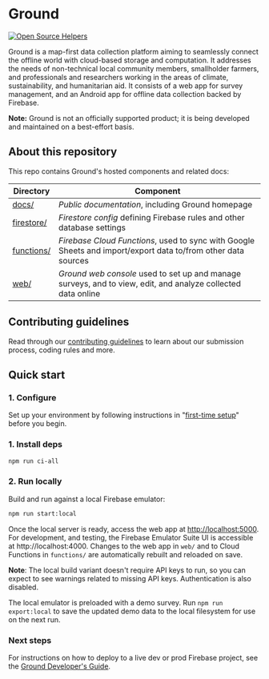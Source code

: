 # Ground

[![Open Source Helpers](https://www.codetriage.com/google/ground-platform/badges/users.svg)](https://www.codetriage.com/google/ground-platform)

Ground is a map-first data collection platform aiming to seamlessly connect the offline world with cloud-based storage and computation. It addresses the needs of non-technical local community members, smallholder farmers, and professionals and researchers working in the areas of climate, sustainability, and humanitarian aid. It consists of a web app for survey management, and an Android app for offline data collection backed by Firebase. 

**Note:** Ground is not an officially supported product; it is being developed and maintained on a best-effort basis.

## About this repository

This repo contains Ground's hosted components and related docs:

| Directory                | Component                                                                                                     |
| ------------------------ | ------------------------------------------------------------------------------------------------------------- |
| [docs/](docs/)           | _Public documentation_, including Ground homepage                                                             |
| [firestore/](firestore/) | _Firestore config_ defining Firebase rules and other database settings                                        |
| [functions/](functions/) | _Firebase Cloud Functions_, used to sync with Google Sheets and import/export data to/from other data sources |
| [web/](web/)             | _Ground web console_ used to set up and manage surveys, and to view, edit, and analyze collected data online  |

## Contributing guidelines

Read through our [contributing guidelines](CONTRIBUTING.md) to learn about our submission process, coding rules and more.

## Quick start

### 1. Configure

Set up your environment by following instructions in "[first-time setup](https://github.com/google/ground-platform/wiki/Ground-Developer's-Guide#first-time-setup)" before you begin.

### 1. Install deps

```bash 
npm run ci-all
```

### 2. Run locally

Build and run against a local Firebase emulator:

```bash
npm run start:local
```

Once the local server is ready, access the web app at
[http://localhost:5000](http://localhost:5000). For development, and
testing, the Firebase Emulator Suite UI is accessible at http://localhost:4000.
Changes to the web app in `web/` and to Cloud Functions in `functions/` are
automatically rebuilt and reloaded on save.

**Note**: The local build variant doesn't require API keys to run, so you can
expect to see warnings related to missing API keys. Authentication is also
disabled.

The local emulator is preloaded with a demo survey. Run `npm run export:local`
to save the updated demo data to the local filesystem for use on the next run.

### Next steps

For instructions on how to deploy to a live dev or prod Firebase project, see the [Ground Developer's Guide](https://github.com/google/ground-platform/wiki/Ground-Developer's-Guide).